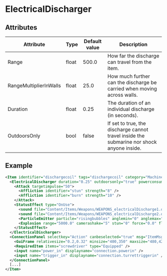 # ElectricalDischarger


## Attributes

| Attribute|Type|Default value|Description |
| ---|---|---|--- |
| Range|float|500.0|How far the discharge can travel from the item. |
| RangeMultiplierInWalls|float|25.0|How much further can the discharge be carried when moving across walls. |
| Duration|float|0.25|The duration of an individual discharge (in seconds). |
| OutdoorsOnly|bool|false|If set to true, the discharge cannot travel inside the submarine nor shock anyone inside. |



## Example
```xml
<Item identifier="dischargecoil" tags="dischargecoil" category="Machine,Weapon" Scale="0.5">
  <ElectricalDischarger duration="0.25" outdoorsonly="true" powerconsumption="10000">
    <Attack targetimpulse="50">
      <Affliction identifier="stun" strength="8" />
      <Affliction identifier="burn" strength="10" />
    </Attack>
    <StatusEffect type="OnUse">
      <sound file="Content/Items/Weapons/WEAPONS_electricalDischarge1.ogg" range="20000" selectionmode="random" />
      <sound file="Content/Items/Weapons/WEAPONS_electricalDischarge2.ogg" range="20000" />
      <ParticleEmitter particle="risingbubbles" anglemin="0" anglemax="360" particleamount="50" velocitymin="50" velocitymax="100" scalemin="1" scalemax="2" />
      <Explosion range="5000.0" camerashake="5" stun="0" force="0.0" flames="false" shockwave="false" sparks="true" underwaterbubble="false" />
    </StatusEffect>
  </ElectricalDischarger>
  <ConnectionPanel selectkey="Action" canbeselected="true" msg="ItemMsgRewireScrewdriver" hudpriority="10">
    <GuiFrame relativesize="0.2,0.32" minsize="400,350" maxsize="480,420" anchor="Center" style="ConnectionPanel" />
    <RequiredItem items="screwdriver" type="Equipped" />
    <input name="power_in" displayname="connection.powerin" />
    <input name="trigger_in" displayname="connection.turrettriggerin" />
  </ConnectionPanel>
  [...]
</Item>
```

